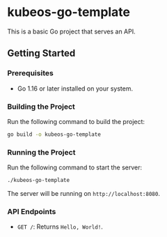 # kubeos-go-template

This is a basic Go project that serves an API.

## Getting Started

### Prerequisites
- Go 1.16 or later installed on your system.

### Building the Project
Run the following command to build the project:
```bash
go build -o kubeos-go-template
```

### Running the Project
Run the following command to start the server:
```bash
./kubeos-go-template
```

The server will be running on `http://localhost:8080`.

### API Endpoints
- `GET /`: Returns `Hello, World!`.